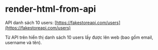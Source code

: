 # render-html-from-api

API danh sách 10 users: [https://fakestoreapi.com/users](https://fakestoreapi.com/users)

Từ API trên hiển thị danh sách 10 users lấy được lên web (bao gồm email, username và tên).
